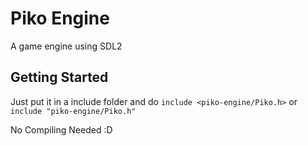 # Piko Engine
A game engine using SDL2
## Getting Started

Just put it in a include folder and do `include <piko-engine/Piko.h>` or `include "piko-engine/Piko.h"`

No Compiling Needed :D


